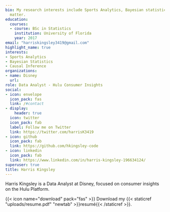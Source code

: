 ```yaml
---
bio: My research interests include Sports Analytics, Bayesian statistics, Causal Inference 
  matter.
education:
  courses:
  - course: BSc in Statistics
    institution: University of Florida
    year: 2017
email: "harriskingsley3419@gmail.com"
highlight_name: true
interests:
- Sports Analytics
- Bayesian Statistics
- Causal Inference
organizations:
- name: Disney
  url: 
role: Data Analyst - Hulu Consumer Insights
social:
- icon: envelope
  icon_pack: fas
  link: /#contact
- display:
    header: true
  icon: twitter
  icon_pack: fab
  label: Follow me on Twitter
  link: https://twitter.com/harrisK3419
- icon: github
  icon_pack: fab
  link: https://github.com/hkingsley-code
- icon: linkedin
  icon_pack: fab
  link: https://www.linkedin.com/in/harris-kingsley-196634124/
superuser: true
title: Harris Kingsley
---
```


Harris Kingsley is a Data Analyst at Disney, focused on consumer insights on the Hulu Platform. 

{{< icon name="download" pack="fas" >}} Download my {{< staticref "uploads/resume.pdf" "newtab" >}}resumé{{< /staticref >}}.
